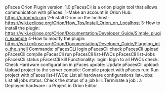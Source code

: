 pFaces Orion Plugin
version: 1.0
pFacesCli is a orion plugin tool that allows communication with pFaces.
1-Make an account in Orion Hub: https://orionhub.org
2-Install Orion on the loclhost: https://wiki.eclipse.org/Orion/How_Tos/Install_Orion_on_Localhost
3-How to install the plugin: https://wiki.eclipse.org/Orion/Documentation/Developer_Guide/Simple_plugin_example
4-How to modify the plugin: https://wiki.eclipse.org/Orion/Documentation/Developer_Guide/Plugging_into_the_shell
Commands:
pFacesCLi login
pFacesCli check <hwc>
pFacesCli upload <project> <hwc>
pFacesCli compile <project> <hwc>
pFacesCli run <project> <hwc> <device-list>
pFacesCli list-HWCs
pFacesCli list-Jobs <hwc>
pFacesCli status <hwc> <job>
pFacesCli kill <hwc> <job>
Functionality:
login: login to all HWCs
check: Check Hardware configuration in pFaces
update: Update pFacesCli
upload: Upload project to the server
compile: Compile project with pFaces
run: Run project with pFaces
list-HWCs: List all hardware configurations
list-Jobs: List all jobs
status: Check the status of a job
kill: Terminate a job
<HW>: a Deployed hardware
<project>: a Project in Orion Editor
